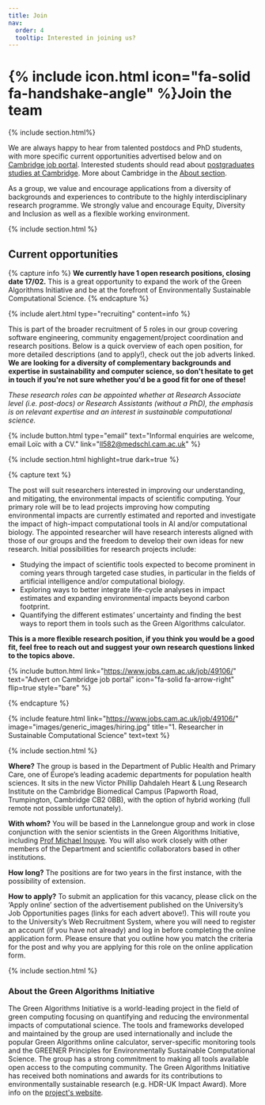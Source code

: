 ```yaml
---
title: Join
nav:
  order: 4
  tooltip: Interested in joining us?
---
```


# {% include icon.html icon="fa-solid fa-handshake-angle" %}Join the team

{% include section.html%}

We are always happy to hear from talented postdocs and PhD students, with more specific current opportunities advertised below and on [Cambridge job portal](https://www.jobs.cam.ac.uk). Interested students should read about [postgraduates studies at Cambridge](https://www.postgraduate.study.cam.ac.uk/). More about Cambridge in the [About section](/about/#about-cambridge).

As a group, we value and encourage applications from a diversity of backgrounds and experiences to contribute to the highly interdisciplinary research programme. We strongly value and encourage Equity, Diversity and Inclusion as well as a flexible working environment.

{% include section.html %}

## Current opportunities

{% capture info %}
  __We currently have 1 open research positions, closing date 17/02.__ This is a great opportunity to expand the work of the Green Algorithms Initiative and be at the forefront of Environmentally Sustainable Computational Science.
{% endcapture %}

{%
  include alert.html
  type="recruiting"
  content=info
%}

This is part of the broader recruitment of 5 roles in our group covering software engineering, community engagement/project coordination and research positions.
Below is a quick overview of each open position, for more detailed descriptions (and to apply!), check out the job adverts linked. __We are looking for a diversity of complementary backgrounds and expertise in sustainability and computer science, so don't hesitate to get in touch if you're not sure whether you'd be a good fit for one of these!__

_These research roles can be appointed whether at Research Associate level (i.e. post-docs) or Research Assistants (without a PhD), the emphasis is on relevant expertise and an interest in sustainable computational science._

{%
  include button.html
  type="email"
  text="Informal enquiries are welcome, email Loïc with a CV."
  link="ll582@medschl.cam.ac.uk"
%}

<!-- {% capture warning %}
  The first round of applications for these roles closed on 25/11/2024, but we may reopen applications for some of them soon.
{% endcapture %}

{%
  include alert.html
  type="warning"
  content=warning
%} -->

{% include section.html highlight=true dark=true %}

<!-- JOB 2 -->

{% capture text %}

The post will suit researchers interested in improving our understanding, and mitigating, the environmental impacts of scientific computing. Your primary role will be to lead projects improving how computing environmental impacts are currently estimated and reported and investigate the impact of high-impact computational tools in AI and/or computational biology. The appointed researcher will have research interests aligned with those of our groups and the freedom to develop their own ideas for new research. Initial possibilities for research projects include:
- Studying the impact of scientific tools expected to become prominent in coming years through targeted case studies, in particular in the fields of artificial intelligence and/or computational biology.
- Exploring ways to better integrate life-cycle analyses in impact estimates and expanding environmental impacts beyond carbon footprint.
- Quantifying the different estimates’ uncertainty and finding the best ways to report them in tools such as the Green Algorithms calculator.

__This is a more flexible research position, if you think you would be a good fit, feel free to reach out and suggest your own research questions linked to the topics above.__

{%
  include button.html
  link="https://www.jobs.cam.ac.uk/job/49106/"
  text="Advert on Cambridge job portal"
  icon="fa-solid fa-arrow-right"
  flip=true
  style="bare"
%}

{% endcapture %}

{%
  include feature.html
  link="https://www.jobs.cam.ac.uk/job/49106/"
  image="images/generic_images/hiring.jpg"
  title="1. Researcher in Sustainable Computational Science"
  text=text
%}


{% include section.html %}

__Where?__ The group is based in the Department of Public Health and Primary Care, one of Europe’s leading academic departments for population health sciences. It sits in the new Victor Phillip Dahdaleh Heart & Lung Research Institute on the Cambridge Biomedical Campus (Papworth Road, Trumpington, Cambridge CB2 0BB), with the option of hybrid working (full remote not possible unfortunately).

__With whom?__ You will be based in the Lannelongue group and work in close conjunction with the senior scientists in the Green Algorithms Initiative, including [Prof Michael Inouye](https://www.inouyelab.org/home/people). You will also work closely with other members of the Department and scientific collaborators based in other institutions.

__How long?__ The positions are for two years in the first instance, with the possibility of extension.

__How to apply?__ To submit an application for this vacancy, please click on the ‘Apply online’ section of the advertisement published on the University’s Job Opportunities pages (links for each advert above!). This will route you to the University’s Web Recruitment System, where you will need to register an account (if you have not already) and log in before completing the online application form.
Please ensure that you outline how you match the criteria for the post and why you are applying for this role on the online application form.

<!-- ##### Research in Sustainable Research practices (computational science)

__[[advert](https://www.jobs.cam.ac.uk/job/49119/)] [[further particulars](https://www.jobs.cam.ac.uk/job/49119/file/Further+Particulars+%28RH43995%29.pdf)]__

This post will suit researchers interested in understanding how computational scientists can be incentivised to conduct research more sustainably. You will contribute to the design, rollout and data analysis of an international multi-centre trial studying the effectiveness of carbon reporting tools in reducing the environmental impacts of research computing. This will involve designing and refining study methodology, ensuring proper ethics approval is obtained, coordinating with the different centres for data collection, and analysing and interpreting the resulting data.
More info and how to apply [here](https://www.jobs.cam.ac.uk/job/49119/). -->

{% include section.html %}

### About the Green Algorithms Initiative
The Green Algorithms Initiative is a world-leading project in the field of green computing focusing on quantifying and reducing the environmental impacts of computational science. The tools and frameworks developed and maintained by the group are used internationally and include the popular Green Algorithms online calculator, server-specific monitoring tools and the GREENER Principles for Environmentally Sustainable Computational Science. The group has a strong commitment to making all tools available open access to the computing community. The Green Algorithms Initiative has received both nominations and awards for its contributions to environmentally sustainable research (e.g. HDR-UK Impact Award). More info on the [project's website](www.green-algorithms.org).
